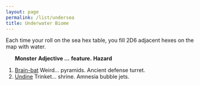 ```yaml
---
layout: page
permalink: /list/undersea
title: Underwater Biome
---
```


Each time your roll on the sea hex table, you fill 2D6 adjacent hexes on the map with water.
<br>

&nbsp; &nbsp; &nbsp; <span class="a">**Monster**</span> <span class="bb">**Adjective ...**</span> <span class="cc">**feature.**</span> **Hazard**

1. <span class="a">[Brain-bat](/monsters/brain-bat)</span> <span class="b">Weird...</span>  <span class="c">pyramids.</span> <span class="d">Ancient defense turret.</span>
1. <span class="a">[Undine](/monsters/undine)</span> <span class="b">Trinket...</span>  <span class="c">shrine.</span> <span class="d">Amnesia bubble jets.</span>
